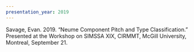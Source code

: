 ```yaml
---
presentation_year: 2019
---
```

Savage, Evan. 2019. “Neume Component Pitch and Type Classification.” Presented at the Workshop on SIMSSA XIX, CIRMMT, McGill University, Montreal, September 21.
